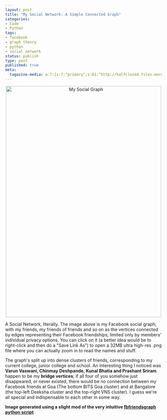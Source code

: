 ```yaml
--- 
layout: post
title: "My Social Network: A Simple Connected Graph"
categories: 
- Code
- Python
tags: 
- facebook
- graph theory
- python
- social network
status: publish
type: post
published: true
meta: 
  tagazine-media: a:7:{s:7:"primary";s:61:"http://halfclosed.files.wordpress.com/2010/12/socialgraph.png";s:6:"images";a:2:{s:61:"http://halfclosed.files.wordpress.com/2010/12/socialgraph.png";a:6:{s:8:"file_url";s:61:"http://halfclosed.files.wordpress.com/2010/12/socialgraph.png";s:5:"width";s:5:"10558";s:6:"height";s:5:"15686";s:4:"type";s:5:"image";s:4:"area";s:9:"165612788";s:9:"file_path";s:0:"";}s:68:"http://halfclosed.files.wordpress.com/2010/12/socialgraph-lowres.jpg";a:6:{s:8:"file_url";s:68:"http://halfclosed.files.wordpress.com/2010/12/socialgraph-lowres.jpg";s:5:"width";s:3:"500";s:6:"height";s:3:"743";s:4:"type";s:5:"image";s:4:"area";s:6:"371500";s:9:"file_path";s:0:"";}}s:6:"videos";a:0:{}s:11:"image_count";s:1:"2";s:6:"author";s:7:"9811342";s:7:"blog_id";s:7:"9500306";s:9:"mod_stamp";s:19:"2011-01-08 21:43:28";}
---
```

<p style="text-align:center;"><a href="http://halfclosed.files.wordpress.com/2010/12/socialgraph.png" target="_blank"><img class="aligncenter size-full wp-image-252" title="socialgraph-lowres" src="http://halfclosed.files.wordpress.com/2010/12/socialgraph-lowres.jpg" alt="My Social Graph" width="500" height="743" /></a></p>
A Social Network, literally. The image above is my Facebook social  graph; with my friends, my friends of friends and so on as the  vertices connected by edges representing their Facebook friendships, limited only by members' individual privacy  options. You can click on it (a better idea would be to right-click and then do a "Save Link As") to open a 32MB ultra high-res .png file  where you can actually zoom in to read the names and stuff.

The  graph's split up into dense clusters of friends, corresponding to my current college, junior college and school. An interesting thing I noticed was<strong> Varun Vaswani, Chinmay Deshpande, Kunal Bhatia and Prashant  Sriram </strong>happen to be my <strong>bridge vertices</strong>; if all four of you somehow just  disappeared, or never existed, there would be no connection between my  Facebook friends at Goa (The bottom BITS Goa cluster) and at Bangalore (the top-left Deeksha cluster and the top-right VNS cluster). I guess we're all special and indispensable to each other in some way.

<strong>Image generated using a slight mod of the very intuitive <a href="https://launchpad.net/fbfriendsgraph" target="_blank">fbfriendsgraph python script</a></strong>
